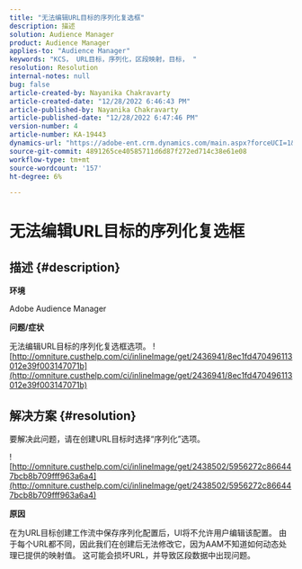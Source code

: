 ```yaml
---
title: "无法编辑URL目标的序列化复选框"
description: 描述
solution: Audience Manager
product: Audience Manager
applies-to: "Audience Manager"
keywords: "KCS， URL目标，序列化，区段映射，目标， "
resolution: Resolution
internal-notes: null
bug: false
article-created-by: Nayanika Chakravarty
article-created-date: "12/28/2022 6:46:43 PM"
article-published-by: Nayanika Chakravarty
article-published-date: "12/28/2022 6:47:46 PM"
version-number: 4
article-number: KA-19443
dynamics-url: "https://adobe-ent.crm.dynamics.com/main.aspx?forceUCI=1&pagetype=entityrecord&etn=knowledgearticle&id=6bad85f7-df86-ed11-81ac-6045bd0063aa"
source-git-commit: 4891265ce40585711d6d87f272ed714c38e61e08
workflow-type: tm+mt
source-wordcount: '157'
ht-degree: 6%

---
```


# 无法编辑URL目标的序列化复选框

## 描述 {#description}


<b>环境</b>

Adobe Audience Manager

<b>问题/症状</b>

无法编辑URL目标的序列化复选框选项。
![http://omniture.custhelp.com/ci/inlineImage/get/2436941/8ec1fd470496113012e39f003147071b](http://omniture.custhelp.com/ci/inlineImage/get/2436941/8ec1fd470496113012e39f003147071b)

## 解决方案 {#resolution}


要解决此问题，请在创建URL目标时选择“序列化”选项。

![http://omniture.custhelp.com/ci/inlineImage/get/2438502/5956272c866447bcb8b709fff963a6a4](http://omniture.custhelp.com/ci/inlineImage/get/2438502/5956272c866447bcb8b709fff963a6a4)

<b>原因</b>

在为URL目标创建工作流中保存序列化配置后，UI将不允许用户编辑该配置。 由于每个URL都不同，因此我们在创建后无法修改它，因为AAM不知道如何动态处理已提供的映射值。 这可能会损坏URL，并导致区段数据中出现问题。
